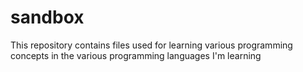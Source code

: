 # sandbox
This repository contains files used for learning various programming concepts in the various programming languages I'm learning

